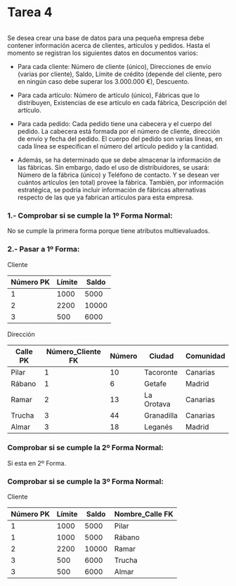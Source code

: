 # Tarea 4

![<image>]()

Se desea crear una base de datos para una pequeña empresa debe contener información acerca de clientes, artículos y pedidos. Hasta el momento se registran los siguientes datos en documentos varios:

- Para cada cliente: Número de cliente (único), Direcciones de envío (varias por cliente), Saldo, Límite de crédito (depende del cliente, pero en ningún caso debe superar los 3.000.000 €), Descuento.

- Para cada artículo: Número de artículo (único), Fábricas que lo distribuyen, Existencias de ese artículo en cada fábrica, Descripción del artículo.

- Para cada pedido: Cada pedido tiene una cabecera y el cuerpo del pedido. La cabecera está formada por el número de cliente, dirección de envío y fecha del pedido. El cuerpo del pedido son varias líneas, en cada línea se especifican el número del artículo pedido y la cantidad.

- Además, se ha determinado que se debe almacenar la información de las fábricas. Sin embargo, dado el uso de distribuidores, se usará: Número de la fábrica (único) y Teléfono de contacto. Y se desean ver cuántos artículos (en total) provee la fábrica. También, por información estratégica, se podría incluir información de fábricas alternativas respecto de las que ya fabrican artículos para esta empresa.

### 1.- Comprobar si se cumple la 1º Forma Normal:

No se cumple la primera forma porque tiene atributos multievaluados.

### 2.- Pasar a 1º Forma:

Cliente

| Número PK | Límite | Saldo |
|-----------|--------|-------|
| 1         | 1000   | 5000  |
| 2         | 2200   | 10000 |
| 3         | 500    | 6000  |

Dirección

| Calle PK | Número_Cliente FK | Número | Ciudad     | Comunidad |
|----------|-------------------|--------|------------|-----------|
| Pilar    | 1                 | 10     | Tacoronte  | Canarias  |
| Rábano   | 1                 | 6      | Getafe     | Madrid    |
| Ramar    | 2                 | 13     | La Orotava | Canarias  |
| Trucha   | 3                 | 44     | Granadilla | Canarias  |
| Almar    | 3                 | 18     | Leganés    | Madrid    |

### Comprobar si se cumple la 2º Forma Normal:

Si esta en 2º Forma.

### Comprobar si se cumple la 3º Forma Normal:

Cliente

| Número PK | Límite | Saldo | Nombre_Calle FK |
|-----------|--------|-------|-----------------|
| 1         | 1000   | 5000  | Pilar           |
| 1         | 1000   | 5000  | Rábano          |
| 2         | 2200   | 10000 | Ramar           |
| 3         | 500    | 6000  | Trucha          |
| 3         | 500    | 6000  | Almar           |
